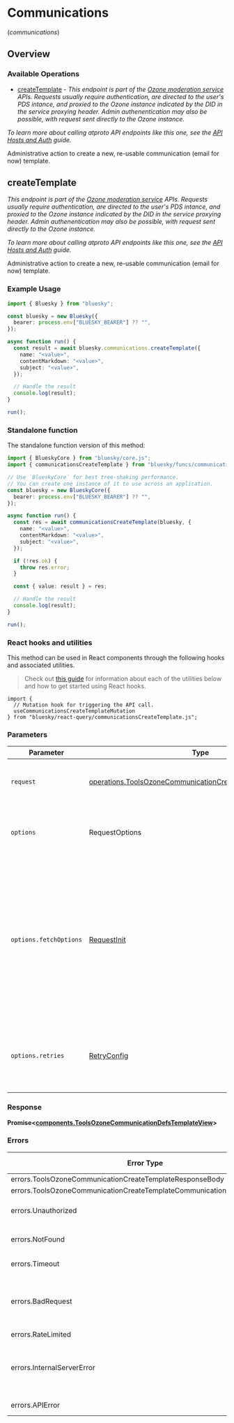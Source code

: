 # Communications
(*communications*)

## Overview

### Available Operations

* [createTemplate](#createtemplate) - *This endpoint is part of the [Ozone moderation service](https://ozone.tools/) APIs. Requests usually require authentication, are directed to the user's PDS intance, and proxied to the Ozone instance indicated by the DID in the service proxying header. Admin authenentication may also be possible, with request sent directly to the Ozone instance.*

*To learn more about calling atproto API endpoints like this one, see the [API Hosts and Auth](/docs/advanced-guides/api-directory) guide.*

Administrative action to create a new, re-usable communication (email for now) template.

## createTemplate

*This endpoint is part of the [Ozone moderation service](https://ozone.tools/) APIs. Requests usually require authentication, are directed to the user's PDS intance, and proxied to the Ozone instance indicated by the DID in the service proxying header. Admin authenentication may also be possible, with request sent directly to the Ozone instance.*

*To learn more about calling atproto API endpoints like this one, see the [API Hosts and Auth](/docs/advanced-guides/api-directory) guide.*

Administrative action to create a new, re-usable communication (email for now) template.

### Example Usage

```typescript
import { Bluesky } from "bluesky";

const bluesky = new Bluesky({
  bearer: process.env["BLUESKY_BEARER"] ?? "",
});

async function run() {
  const result = await bluesky.communications.createTemplate({
    name: "<value>",
    contentMarkdown: "<value>",
    subject: "<value>",
  });

  // Handle the result
  console.log(result);
}

run();
```

### Standalone function

The standalone function version of this method:

```typescript
import { BlueskyCore } from "bluesky/core.js";
import { communicationsCreateTemplate } from "bluesky/funcs/communicationsCreateTemplate.js";

// Use `BlueskyCore` for best tree-shaking performance.
// You can create one instance of it to use across an application.
const bluesky = new BlueskyCore({
  bearer: process.env["BLUESKY_BEARER"] ?? "",
});

async function run() {
  const res = await communicationsCreateTemplate(bluesky, {
    name: "<value>",
    contentMarkdown: "<value>",
    subject: "<value>",
  });

  if (!res.ok) {
    throw res.error;
  }

  const { value: result } = res;

  // Handle the result
  console.log(result);
}

run();
```

### React hooks and utilities

This method can be used in React components through the following hooks and
associated utilities.

> Check out [this guide][hook-guide] for information about each of the utilities
> below and how to get started using React hooks.

[hook-guide]: ../../../REACT_QUERY.md

```tsx
import {
  // Mutation hook for triggering the API call.
  useCommunicationsCreateTemplateMutation
} from "bluesky/react-query/communicationsCreateTemplate.js";
```

### Parameters

| Parameter                                                                                                                                                                      | Type                                                                                                                                                                           | Required                                                                                                                                                                       | Description                                                                                                                                                                    |
| ------------------------------------------------------------------------------------------------------------------------------------------------------------------------------ | ------------------------------------------------------------------------------------------------------------------------------------------------------------------------------ | ------------------------------------------------------------------------------------------------------------------------------------------------------------------------------ | ------------------------------------------------------------------------------------------------------------------------------------------------------------------------------ |
| `request`                                                                                                                                                                      | [operations.ToolsOzoneCommunicationCreateTemplateRequestBody](../../models/operations/toolsozonecommunicationcreatetemplaterequestbody.md)                                     | :heavy_check_mark:                                                                                                                                                             | The request object to use for the request.                                                                                                                                     |
| `options`                                                                                                                                                                      | RequestOptions                                                                                                                                                                 | :heavy_minus_sign:                                                                                                                                                             | Used to set various options for making HTTP requests.                                                                                                                          |
| `options.fetchOptions`                                                                                                                                                         | [RequestInit](https://developer.mozilla.org/en-US/docs/Web/API/Request/Request#options)                                                                                        | :heavy_minus_sign:                                                                                                                                                             | Options that are passed to the underlying HTTP request. This can be used to inject extra headers for examples. All `Request` options, except `method` and `body`, are allowed. |
| `options.retries`                                                                                                                                                              | [RetryConfig](../../lib/utils/retryconfig.md)                                                                                                                                  | :heavy_minus_sign:                                                                                                                                                             | Enables retrying HTTP requests under certain failure conditions.                                                                                                               |

### Response

**Promise\<[components.ToolsOzoneCommunicationDefsTemplateView](../../models/components/toolsozonecommunicationdefstemplateview.md)\>**

### Errors

| Error Type                                                             | Status Code                                                            | Content Type                                                           |
| ---------------------------------------------------------------------- | ---------------------------------------------------------------------- | ---------------------------------------------------------------------- |
| errors.ToolsOzoneCommunicationCreateTemplateResponseBody               | 400                                                                    | application/json                                                       |
| errors.ToolsOzoneCommunicationCreateTemplateCommunicationsResponseBody | 401                                                                    | application/json                                                       |
| errors.Unauthorized                                                    | 403, 407, 511                                                          | application/json                                                       |
| errors.NotFound                                                        | 404, 501, 505                                                          | application/json                                                       |
| errors.Timeout                                                         | 408, 504                                                               | application/json                                                       |
| errors.BadRequest                                                      | 413, 414, 415, 422, 431, 510                                           | application/json                                                       |
| errors.RateLimited                                                     | 429                                                                    | application/json                                                       |
| errors.InternalServerError                                             | 500, 502, 503, 506, 507, 508                                           | application/json                                                       |
| errors.APIError                                                        | 4XX, 5XX                                                               | \*/\*                                                                  |